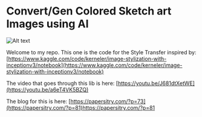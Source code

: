 # Convert/Gen Colored Sketch art Images using AI
![Alt text](https://papersitry.com/wp-content/uploads/2024/01/pencilsketch1_thumb.jpg)

Welcome to my repo. This one is the code for the Style Transfer inspired by: [https://www.kaggle.com/code/kerneler/image-stylization-with-inceptionv3/notebook](https://www.kaggle.com/code/kerneler/image-stylization-with-inceptionv3/notebook)

The video that goes through this lib is here: [https://youtu.be/J681dtXetWE](https://youtu.be/a6eT4VK5BZQ)

The blog for this is here: [https://papersitry.com/?p=73](https://papersitry.com/?p=81)https://papersitry.com/?p=81

